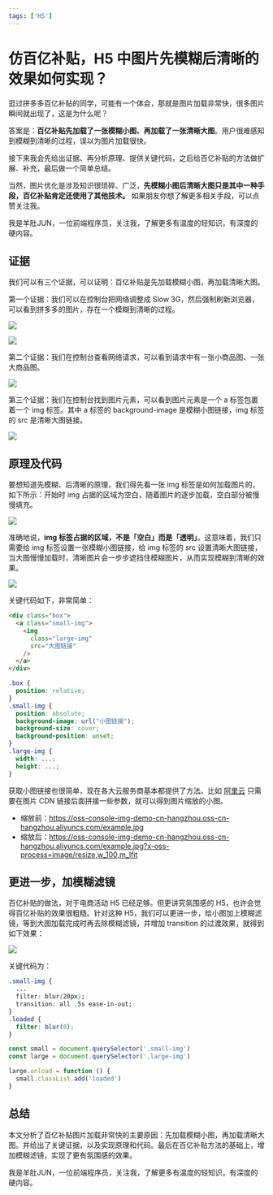 ```yaml
---
tags: ['H5']
---
```


# 仿百亿补贴，H5 中图片先模糊后清晰的效果如何实现？

逛过拼多多百亿补贴的同学，可能有一个体会，那就是图片加载非常快，很多图片瞬间就出现了，这是为什么呢？

答案是：**百亿补贴先加载了一张模糊小图、再加载了一张清晰大图**。用户很难感知到模糊到清晰的过程，误以为图片加载很快。

接下来我会先给出证据、再分析原理、提供关键代码，之后给百亿补贴的方法做扩展、补充，最后做一个简单总结。

当然，图片优化是涉及知识很琐碎、广泛，**先模糊小图后清晰大图只是其中一种手段，百亿补贴肯定还使用了其他技术。** 如果朋友你想了解更多相关手段，可以点赞关注我。

我是羊肚JUN，一位前端程序员，关注我，了解更多有温度的轻知识，有深度的硬内容。

## 证据

我们可以有三个证据，可以证明：百亿补贴是先加载模糊小图，再加载清晰大图。

第一个证据：我们可以在控制台把网络调整成 Slow 3G，然后强制刷新浏览器，可以看到拼多多的图片，存在一个模糊到清晰的过程。

![](./img/Slow-3G.png)

![](./img/pdd-load.gif)

第二个证据：我们在控制台查看网络请求，可以看到请求中有一张小商品图、一张大商品图。

![](./img/product.png)

第三个证据：我们在控制台找到图片元素，可以看到图片元素是一个 a 标签包裹着一个 img 标签。其中 a 标签的 background-image 是模糊小图链接，img 标签的 src 是清晰大图链接。

![](./img/pdd-console.png)

## 原理及代码

要想知道先模糊、后清晰的原理，我们得先看一张 img 标签是如何加载图片的，如下所示：开始时 img 占据的区域为空白，随着图片的逐步加载，空白部分被慢慢填充。

![](./img/avatar-load.gif)

准确地说，**img 标签占据的区域，不是「空白」而是「透明」**。这意味着，我们只需要给 img 标签设置一张模糊小图链接，给 img 标签的 src 设置清晰大图链接，当大图慢慢加载时，清晰图片会一步步遮挡住模糊图片，从而实现模糊到清晰的效果。

![](./img/avatar-blur-to-clear.gif)

关键代码如下，非常简单：

```html
<div class="box">
  <a class="small-img">
    <img
      class="large-img"
      src="大图链接"
    />
  </a>
</div>
```

```css
.box {
  position: relative;
}
.small-img {
  position: absolute;
  background-image: url("小图链接");
  background-size: cover;
  background-position: unset;
}
.large-img {
  width: ...;
  height: ...;
}
```

获取小图链接也很简单，现在各大云服务商基本都提供了方法。比如 [阿里云](https://help.aliyun.com/zh/oss/user-guide/resize-images-4?spm=a2c4g.11186623.0.0.1acf21edXNFC2F) 只需要在图片 CDN 链接后面拼接一些参数，就可以得到图片缩放的小图。

- 缩放前：https://oss-console-img-demo-cn-hangzhou.oss-cn-hangzhou.aliyuncs.com/example.jpg
- 缩放后：https://oss-console-img-demo-cn-hangzhou.oss-cn-hangzhou.aliyuncs.com/example.jpg?x-oss-process=image/resize,w_100,m_lfit

## 更进一步，加模糊滤镜

百亿补贴的做法，对于电商活动 H5 已经足够。但更讲究氛围感的 H5，也许会觉得百亿补贴的效果很粗糙。针对这种 H5，我们可以更进一步，给小图加上模糊滤镜，等到大图加载完成时再去除模糊滤镜，并增加 transition 的过渡效果，就得到如下效果：

![](./img/blur-20-to-0.gif)

关键代码为：

```css
.small-img {
  ...
  filter: blur(20px);
  transition: all .5s ease-in-out;
}
.loaded {
  filter: blur(0);
}
```

```js
const small = document.querySelector('.small-img')
const large = document.querySelector('.large-img')

large.onload = function () {
  small.classList.add('loaded')
}
```

## 总结

本文分析了百亿补贴图片加载非常快的主要原因：先加载模糊小图，再加载清晰大图。并给出了关键证据，以及实现原理和代码。最后在百亿补贴方法的基础上，增加模糊滤镜，实现了更有氛围感的效果。

我是羊肚JUN，一位前端程序员，关注我，了解更多有温度的轻知识，有深度的硬内容。
